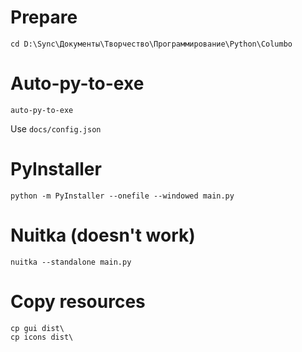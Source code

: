 # Prepare
    cd D:\Sync\Документы\Творчество\Программирование\Python\Columbo

# Auto-py-to-exe
    auto-py-to-exe
Use `docs/config.json`

# PyInstaller  
    python -m PyInstaller --onefile --windowed main.py

# Nuitka (doesn't work)
    nuitka --standalone main.py

# Copy resources
    cp gui dist\
    cp icons dist\
